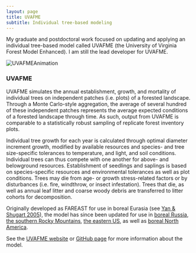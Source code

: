 ```yaml
---
layout: page
title: UVAFME 
subtitle: Individual tree-based modeling
---
```


My graduate and postdoctoral work focused on updating and applying an individual tree-based model called UVAFME (the University of Virginia Forest Model Enhanced). I am still the lead developer for UVAFME.

![UVAFMEAnimation](/assets/img/UVAFME_Animation.gif)

### UVAFME

UVAFME simulates the annual establishment, growth, and mortality of individual trees on independent patches (i.e. plots) of a forested landscape. Through a Monte Carlo-style aggregation, the average of several hundred of these independent patches represents the average expected conditions of a forested landscape through time. As such, output from UVAFME is comparable to a statistically robust sampling of replicate forest inventory plots.

Individual tree growth for each year is calculated through optimal diameter increment growth, modified by available resources and species- and tree size-specific tolerances to temperature, and light, and soil conditions. Individual trees can thus compete with one another for above- and belowground resources. Establishment of seedlings and saplings is based on species-specific resources and environmental tolerances as well as plot conditions. Trees may die from age- or growth stress-related factors or by disturbances (i.e. fire, windthrow, or insect infestation). Trees that die, as well as annual leaf litter and coarse woody debris are transferred to litter cohorts for decomposition. 

Originally developed as FAREAST for use in boreal Eurasia
(see [Yan & Shugart 2005](https://www.jstor.org/stable/3566334?seq=1#page_scan_tab_contents)),
the model has since been updated for use in [boreal Russia](http://iopscience.iop.org/article/10.1088/1748-9326/aa5eed),
[the southern Rocky Mountains](https://www.sciencedirect.com/science/article/pii/S0304380016306482), [the eastern US](https://www.nature.com/articles/srep22133), as well as [boreal North America](https://www.sciencedirect.com/science/article/pii/S030438001930273X).

See the [UVAFME website](https://uvafme.github.io) or [GitHub page](https://github.com/UVAFME/UVAFME_model) for more information about the model.



